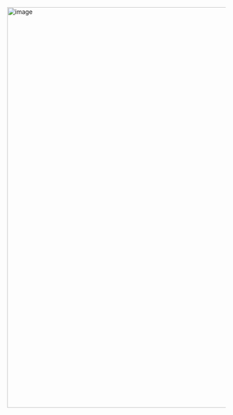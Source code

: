 <img width="1918" height="922" alt="image" src="https://github.com/user-attachments/assets/d9e77199-ae2c-47f4-a4e2-b209b008b02d" />
